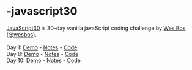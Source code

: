 # -javascript30
<a href="https://javascript30.com/" target="_blank" title="JavaScript30" rel="external">JavaScript30</a> is 30-day vanilla javaScript coding challenge by <a href="http://wesbos.com/" target="_blank" title="Wes Bos's website" rel="external">Wes Bos</a> (<a href="https://twitter.com/wesbos?ref_src=twsrc%5Egoogle%7Ctwcamp%5Eserp%7Ctwgr%5Eauthor" target="_blank" title="Wes Bos on Twitter">@wesbos</a>).
<br>
<br>
Day 1: 
 <a href="http://www.anuvi.me/javascript30/day1.html" target="_blank" title="Day 1" rel="external">Demo</a> - <a href="http://www.anuvi.me/blog/javascript30-day-1/" title="blog" rel="external">Notes</a> -  <a href="https://github.com/AnuVi/-javascript30/blob/master/Day1%20Drumkit/day1.html" target="_blank" title="Day1-Code" rel="internal">Code</a>
 <br>
 Day 8: 
 <a href="http://www.anuvi.me/javascript30/day8.html" target="_blank" title="Day 8" rel="external">Demo</a> - <a href="http://www.anuvi.me/blog/javascript30-day-8/" title="blog" rel="external">Notes</a> -  <a href="https://github.com/AnuVi/-javascript30/blob/master/Day8%20-%20Fun%20with%20HTML5%20Canvas/Day8.html" target="_blank" title="Day8-Code" rel="internal">Code</a>
 <br>
 Day 10: 
 <a href="http://www.anuvi.me/javascript30/day10.html" target="_blank" title="Day 10" rel="external">Demo</a> - <a href="http://www.anuvi.me/blog/javascript30-day-10/" title="blog" rel="external">Notes</a> -  <a href="https://github.com/AnuVi/-javascript30/blob/master/Day10/Read.md" target="_blank" title="Day10-Code" rel="internal">Code</a>

